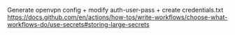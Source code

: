 Generate openvpn config + modify auth-user-pass + create credentials.txt
https://docs.github.com/en/actions/how-tos/write-workflows/choose-what-workflows-do/use-secrets#storing-large-secrets
